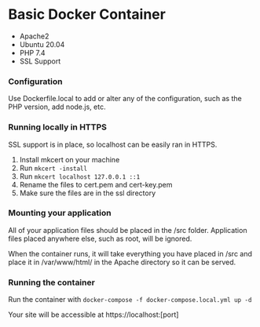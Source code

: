 <h1>Basic Docker Container</h1>

<ul>

  <li>Apache2</li>
  <li>Ubuntu 20.04</li>
  <li>PHP 7.4</li>
  <li>SSL Support</li>
</ul>

<h3>Configuration</h3>

Use Dockerfile.local to add or alter any of the configuration, such as the PHP version, add node.js, etc.

<h3>Running locally in HTTPS</h3>

SSL support is in place, so localhost can be easily ran in HTTPS. 

<ol>
  <li>Install mkcert on your machine</li>
  <li>Run <code>mkcert -install</code></li>
  <li>Run <code>mkcert localhost 127.0.0.1 ::1</code></li>
  <li>Rename the files to cert.pem and cert-key.pem</li>
  <li>Make sure the files are in the ssl directory</li>
</ol>

<h3>Mounting your application</h3>

<p>All of your application files should be placed in the /src folder. Application files placed anywhere else, such as root, will be ignored.</p>
<p>When the container runs, it will take everything you have placed in /src and place it in /var/www/html/ in the Apache directory so it can be served.</p>

<h3>Running the container</h3>

<p>Run the container with <code>docker-compose -f docker-compose.local.yml up -d</code></p>
<p>Your site will be accessible at https://localhost:[port]</p>
